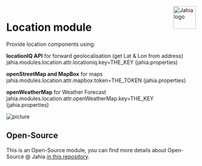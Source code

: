<a href="https://www.jahia.com/">
    <img src="https://www.jahia.com/modules/jahiacom-templates/images/jahia-3x.png" alt="Jahia logo" title="Jahia" align="right" height="60" />
</a>

Location module
======================
Provide location components using: 

**locationIQ API** for forward geolocalisation (get Lat & Lon from address)
jahia.modules.location.attr.locationiq.key=THE_KEY (jahia.properties)

**openStreetMap and MapBox** for maps
jahia.modules.location.attr.mapbox.token=THE_TOKEN (jahia.properties)

**openWeatherMap** for Weather Forecast
jahia.modules.location.attr.openWeatherMap.key=THE_KEY (jahia.properties)



![picture](https://github.com/smonier/location/master/img/screenshot.png?raw=true)
## Open-Source

This is an Open-Source module, you can find more details about Open-Source @ Jahia [in this repository](https://github.com/Jahia/open-source).
